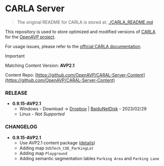 # CARLA Server

> The original README for CARLA is stored at: [./CARLA_README.md](./CARLA_README.md)

This repository is used to store optimized and modified versions of [CARLA](https://carla.org/) for the [OpenAVP project](https://github.com/OpenAVP). 

For usage issues, please refer to the [official CARLA documentation](https://carla.readthedocs.io/en/latest/).

> [!IMPORTANT]  
> Matching Content Version: **AVP2.1**
> 
> Content Repo: [https://github.com/OpenAVP/CARAL-Server-Content](https://github.com/OpenAVP/CARAL-Server-Content)

### RELEASE

- **0.9.15-AVP2.1**
    - Windows - Download -> [Dropbox]() | [BaiduNetDisk]() - 2023/02/29
    - Linux - _Not Supported_

### CHANGELOG

- **0.9.15-AVP2.1**
    - Use AVP2.1 content package ([details](https://github.com/OpenAVP/CARAL-Server-Content/releases/tag/AVP2.1))
    - Adding map `SUSTech_COE_ParkingLot`
    - Adding map `Playground`
    - Adding semantic segmentation lables `Parking Area` and `Parking Lane`


